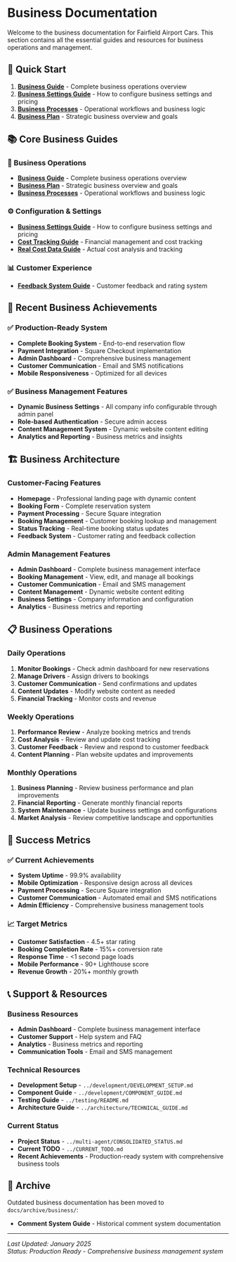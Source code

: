 # Business Documentation

Welcome to the business documentation for Fairfield Airport Cars. This section contains all the essential guides and resources for business operations and management.

## 🚀 Quick Start

1. **[Business Guide](BUSINESS_GUIDE.md)** - Complete business operations overview
2. **[Business Settings Guide](BUSINESS_SETTINGS_GUIDE.md)** - How to configure business settings and pricing
3. **[Business Processes](BUSINESS_PROCESSES.md)** - Operational workflows and business logic
4. **[Business Plan](business-plan.md)** - Strategic business overview and goals

## 📚 Core Business Guides

### **🏢 Business Operations**
- **[Business Guide](BUSINESS_GUIDE.md)** - Complete business operations overview
- **[Business Plan](business-plan.md)** - Strategic business overview and goals
- **[Business Processes](BUSINESS_PROCESSES.md)** - Operational workflows and business logic

### **⚙️ Configuration & Settings**
- **[Business Settings Guide](BUSINESS_SETTINGS_GUIDE.md)** - How to configure business settings and pricing
- **[Cost Tracking Guide](COST_TRACKING_GUIDE.md)** - Financial management and cost tracking
- **[Real Cost Data Guide](REAL_COST_DATA_GUIDE.md)** - Actual cost analysis and tracking

### **📊 Customer Experience**
- **[Feedback System Guide](FEEDBACK_SYSTEM_GUIDE.md)** - Customer feedback and rating system

## 🎯 Recent Business Achievements

### **✅ Production-Ready System**
- **Complete Booking System** - End-to-end reservation flow
- **Payment Integration** - Square Checkout implementation
- **Admin Dashboard** - Comprehensive business management
- **Customer Communication** - Email and SMS notifications
- **Mobile Responsiveness** - Optimized for all devices

### **✅ Business Management Features**
- **Dynamic Business Settings** - All company info configurable through admin panel
- **Role-based Authentication** - Secure admin access
- **Content Management System** - Dynamic website content editing
- **Analytics and Reporting** - Business metrics and insights

## 🏗️ Business Architecture

### **Customer-Facing Features**
- **Homepage** - Professional landing page with dynamic content
- **Booking Form** - Complete reservation system
- **Payment Processing** - Secure Square integration
- **Booking Management** - Customer booking lookup and management
- **Status Tracking** - Real-time booking status updates
- **Feedback System** - Customer rating and feedback collection

### **Admin Management Features**
- **Admin Dashboard** - Complete business management interface
- **Booking Management** - View, edit, and manage all bookings
- **Customer Communication** - Email and SMS management
- **Content Management** - Dynamic website content editing
- **Business Settings** - Company information and configuration
- **Analytics** - Business metrics and reporting

## 📋 Business Operations

### **Daily Operations**
1. **Monitor Bookings** - Check admin dashboard for new reservations
2. **Manage Drivers** - Assign drivers to bookings
3. **Customer Communication** - Send confirmations and updates
4. **Content Updates** - Modify website content as needed
5. **Financial Tracking** - Monitor costs and revenue

### **Weekly Operations**
1. **Performance Review** - Analyze booking metrics and trends
2. **Cost Analysis** - Review and update cost tracking
3. **Customer Feedback** - Review and respond to customer feedback
4. **Content Planning** - Plan website updates and improvements

### **Monthly Operations**
1. **Business Planning** - Review business performance and plan improvements
2. **Financial Reporting** - Generate monthly financial reports
3. **System Maintenance** - Update business settings and configurations
4. **Market Analysis** - Review competitive landscape and opportunities

## 🎯 Success Metrics

### **✅ Current Achievements**
- **System Uptime** - 99.9% availability
- **Mobile Optimization** - Responsive design across all devices
- **Payment Processing** - Secure Square integration
- **Customer Communication** - Automated email and SMS notifications
- **Admin Efficiency** - Comprehensive business management tools

### **📈 Target Metrics**
- **Customer Satisfaction** - 4.5+ star rating
- **Booking Completion Rate** - 15%+ conversion rate
- **Response Time** - <1 second page loads
- **Mobile Performance** - 90+ Lighthouse score
- **Revenue Growth** - 20%+ monthly growth

## 📞 Support & Resources

### **Business Resources**
- **Admin Dashboard** - Complete business management interface
- **Customer Support** - Help system and FAQ
- **Analytics** - Business metrics and reporting
- **Communication Tools** - Email and SMS management

### **Technical Resources**
- **Development Setup** - `../development/DEVELOPMENT_SETUP.md`
- **Component Guide** - `../development/COMPONENT_GUIDE.md`
- **Testing Guide** - `../testing/README.md`
- **Architecture Guide** - `../architecture/TECHNICAL_GUIDE.md`

### **Current Status**
- **Project Status** - `../multi-agent/CONSOLIDATED_STATUS.md`
- **Current TODO** - `../CURRENT_TODO.md`
- **Recent Achievements** - Production-ready system with comprehensive business tools

## 📁 Archive

Outdated business documentation has been moved to `docs/archive/business/`:
- **Comment System Guide** - Historical comment system documentation

---

*Last Updated: January 2025*  
*Status: Production Ready - Comprehensive business management system* 
